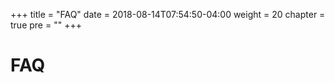 +++
title = "FAQ"
date = 2018-08-14T07:54:50-04:00
weight = 20
chapter = true
pre = "<b></b>"
+++

# FAQ